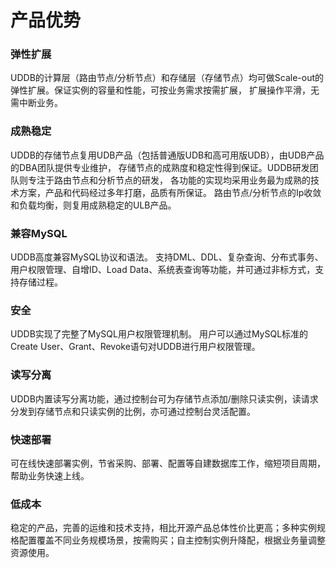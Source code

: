 # 产品优势



###  弹性扩展

UDDB的计算层（路由节点/分析节点）和存储层（存储节点）均可做Scale-out的弹性扩展。保证实例的容量和性能，可按业务需求按需扩展，
扩展操作平滑，无需中断业务。

###  成熟稳定

UDDB的存储节点复用UDB产品（包括普通版UDB和高可用版UDB），由UDB产品的DBA团队提供专业维护，
存储节点的成熟度和稳定性得到保证。UDDB研发团队则专注于路由节点和分析节点的研发，
各功能的实现均采用业务最为成熟的技术方案，产品和代码经过多年打磨，品质有所保证。
路由节点/分析节点的Ip收敛和负载均衡，则复用成熟稳定的ULB产品。

###  兼容MySQL

UDDB高度兼容MySQL协议和语法。 支持DML、DDL、复杂查询、分布式事务、用户权限管理、自增ID、Load
Data、系统表查询等功能，并可通过非标方式，支持存储过程。

###  安全

UDDB实现了完整了MySQL用户权限管理机制。 用户可以通过MySQL标准的Create
User、Grant、Revoke语句对UDDB进行用户权限管理。

### 读写分离

UDDB内置读写分离功能，通过控制台可为存储节点添加/删除只读实例，读请求分发到存储节点和只读实例的比例，亦可通过控制台灵活配置。

###  快速部署

可在线快速部署实例，节省采购、部署、配置等自建数据库工作，缩短项目周期，帮助业务快速上线。

###  低成本

稳定的产品，完善的运维和技术支持，相比开源产品总体性价比更高；多种实例规格配置覆盖不同业务规模场景，按需购买；自主控制实例升降配，根据业务量调整资源使用。
